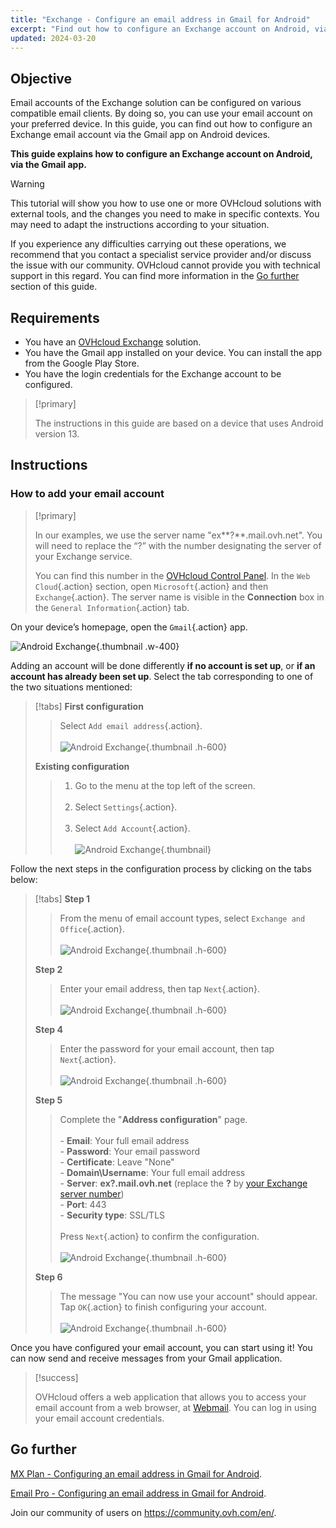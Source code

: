 ```yaml
---
title: "Exchange - Configure an email address in Gmail for Android"
excerpt: "Find out how to configure an Exchange account on Android, via the Gmail app"
updated: 2024-03-20
---
```


<style>
.w-400 {
  max-width:400px !important;
}
.h-600 {
  max-height:600px !important;
}
</style>

## Objective

Email accounts of the Exchange solution can be configured on various compatible email clients. By doing so, you can use your email account on your preferred device. In this guide, you can find out how to configure an Exchange email account via the Gmail app on Android devices.

**This guide explains how to configure an Exchange account on Android, via the Gmail app.**

> [!warning]
> This tutorial will show you how to use one or more OVHcloud solutions with external tools, and the changes you need to make in specific contexts. You may need to adapt the instructions according to your situation.
>
> If you experience any difficulties carrying out these operations, we recommend that you contact a specialist service provider and/or discuss the issue with our community. OVHcloud cannot provide you with technical support in this regard. You can find more information in the [Go further](#go-further) section of this guide.
>

## Requirements

- You have an [OVHcloud Exchange](/links/web/emails) solution.
- You have the Gmail app installed on your device. You can install the app from the Google Play Store.
- You have the login credentials for the Exchange account to be configured.

> [!primary]
>
> The instructions in this guide are based on a device that uses Android version 13.
>

## Instructions

### How to add your email account <a name="addaccount"></a>

> [!primary]
>
> In our examples, we use the server name "ex**?**.mail.ovh.net". You will need to replace the “?” with the number designating the server of your Exchange service.
>
> You can find this number in the [OVHcloud Control Panel](/links/manager). In the `Web Cloud`{.action} section, open `Microsoft`{.action} and then `Exchange`{.action}. The server name is visible in the **Connection** box in the `General Information`{.action} tab.
>

On your device’s homepage, open the `Gmail`{.action} app.

![Android Exchange](images/exchange-android-00.png){.thumbnail .w-400}

Adding an account will be done differently **if no account is set up**, or **if an account has already been set up**. Select the tab corresponding to one of the two situations mentioned:

> [!tabs]
> **First configuration**
>>
>> Select `Add email address`{.action}.<br><br>
>> ![Android Exchange](images/android-first.png){.thumbnail .h-600}
>>
> **Existing configuration**
>>
>> 1. Go to the menu at the top left of the screen.<br><br>
>> 2. Select `Settings`{.action}.<br><br>
>> 3. Select `Add Account`{.action}.<br><br>
>> ![Android Exchange](images/android-existing.png){.thumbnail}
>>

Follow the next steps in the configuration process by clicking on the tabs below:

> [!tabs]
> **Step 1**
>> From the menu of email account types, select `Exchange and Office`{.action}.<br><br>
>> ![Android Exchange](images/exchange-android-01.png){.thumbnail .h-600}
>>
> **Step 2**
>> Enter your email address, then tap `Next`{.action}.<br><br>
>> ![Android Exchange](images/exchange-android-02.png){.thumbnail .h-600}
>>
> **Step 4**
>> Enter the password for your email account, then tap `Next`{.action}.<br><br>
>> ![Android Exchange](images/exchange-android-03.png){.thumbnail .h-600}
>>
> **Step 5**
>> Complete the "**Address configuration**" page.<br><br>- **Email**: Your full email address<br>- **Password**: Your email password<br>- **Certificate**: Leave "None"<br>- **Domain\Username**: Your full email address<br>- **Server**: **ex?.mail.ovh.net** (replace the **?** by [your Exchange server number](#addaccount))<br>- **Port**: 443<br>- **Security type**: SSL/TLS<br><br>Press `Next`{.action} to confirm the configuration.<br><br>
>> ![Android Exchange](images/exchange-android-04.png){.thumbnail .h-600}
>>
> **Step 6**
>> The message "You can now use your account" should appear. Tap `OK`{.action} to finish configuring your account.<br><br>
>> ![Android Exchange](images/exchange-android-05.png){.thumbnail .h-600}
>>

Once you have configured your email account, you can start using it! You can now send and receive messages from your Gmail application.

> [!success]
>
> OVHcloud offers a web application that allows you to access your email account from a web browser, at [Webmail](/links/web/email). You can log in using your email account credentials.

## Go further <a name="go-further"></a>

[MX Plan - Configuring an email address in Gmail for Android](/pages/web_cloud/email_and_collaborative_solutions/mx_plan/how_to_configure_android).

[Email Pro - Configuring an email address in Gmail for Android](/pages/web_cloud/email_and_collaborative_solutions/email_pro/how_to_configure_android).

Join our community of users on <https://community.ovh.com/en/>.
